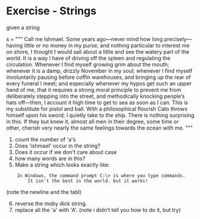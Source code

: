# Exercise - Strings

given a string

s = """
Call me Ishmael. Some years ago—never mind how long precisely—having
little or no money in my purse, and nothing particular to interest me
on shore, I thought I would sail about a little and see the watery part
of the world. It is a way I have of driving off the spleen and
regulating the circulation. Whenever I find myself growing grim about
the mouth; whenever it is a damp, drizzly November in my soul; whenever
I find myself involuntarily pausing before coffin warehouses, and
bringing up the rear of every funeral I meet; and especially whenever
my hypos get such an upper hand of me, that it requires a strong moral
principle to prevent me from deliberately stepping into the street, and
methodically knocking people’s hats off—then, I account it high time to
get to sea as soon as I can. This is my substitute for pistol and ball.
With a philosophical flourish Cato throws himself upon his sword; I
quietly take to the ship. There is nothing surprising in this. If they
but knew it, almost all men in their degree, some time or other,
cherish very nearly the same feelings towards the ocean with me.
"""

1. count the number of 'a's 
2. Does 'ishmael' occur in the string?
3. Does it occur if we don't care about case
4. how many words are in this?
5. Make a string which looks exactly like:
```
    In Windows, the command prompt C:\> is where you type commands.
        It isn't the best in the world. but it works!
```
(note the newline and the tabl)

6. reverse the moby dick string.
7. replace all the 'a' with 'A'.  (note i didn't tell you how to do it, but try)

